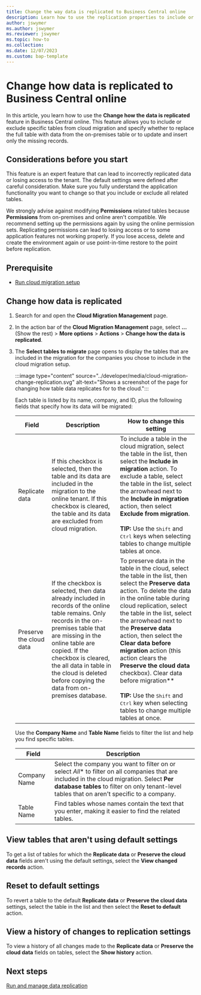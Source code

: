 ```yaml
---
title: Change the way data is replicated to Business Central online
description: Learn how to use the replication properties to include or exclude specific tables from cloud migration.
author: jswymer
ms.author: jswymer
ms.reviewer: jswymer
ms.topic: how-to 
ms.collection: 
ms.date: 12/07/2023
ms.custom: bap-template 
---
```


# Change how data is replicated to Business Central online


In this article, you learn how to use the **Change how the data is replicated** feature in Business Central online. This feature allows you to include or exclude specific tables from cloud migration and specify whether to replace the full table with data from the on-premises table or to update and insert only the missing records.

## Considerations before you start

This feature is an expert feature that can lead to incorrectly replicated data or losing access to the tenant. The default settings were defined after careful consideration. Make sure you fully understand the application functionality you want to change so that you include or exclude all related tables.

We strongly advise against modifying **Permissions** related tables because **Permissions** from on-premises and online aren't compatible. We recommend setting up the permissions again by using the online permission sets. Replicating permissions can lead to losing access or to some application features not working properly. If you lose access, delete and create the environment again or use point-in-time restore to the point before replication.

## Prerequisite

- [Run cloud migration setup](migration-setup.md)

## Change how data is replicated 

1. Search for and open the **Cloud Migration Management** page.
1. In the action bar of the **Cloud Migration Management** page, select **...** (Show the rest) >  **More options** > **Actions** > **Change how the data is replicated**.

1. The **Select tables to migrate** page opens to display the tables that are included in the migration for the companies you chose to include in the cloud migration setup.

   :::image type="content" source="../developer/media/cloud-migration-change-replication.svg" alt-text="Shows a screenshot of the page for changing how table data replicates for to the cloud.":::

   Each table is listed by its name, company, and ID, plus the following fields that specify how its data will be migrated: 
 
   |Field|Description|How to change this setting|
   |-|-|-|
   |Replicate data| If this checkbox is selected, then the table and its data are included in the migration to the online tenant. If this checkbox is cleared, the table and its data are excluded from cloud migration. |To include a table in the cloud migration, select the table in the list, then select the **Include in migration** action. To exclude a table, select the table in the list, select the arrowhead next to the **Include in migration** action, then select **Exclude from migration**. <br><br>**TIP:** Use the <kbd>Shift</kbd> and <kbd>Ctrl</kbd> keys when selecting tables to change multiple tables at once.
   |Preserve the cloud data|If the checkbox is selected, then data already included in records of the online table remains. Only records in the on-premises table that are missing in the online table are copied. If the checkbox is cleared, the all data in table in the cloud is deleted before copying the data from on-premises database.|To preserve data in the table in the cloud, select the table in the list, then select the **Preserve data** action. To delete the data in the online table during cloud replication, select the table in the list, select the arrowhead next to the **Preserve data** action, then select the **Clear data before migration** action (this action clears the **Preserve the cloud data** checkbox). Clear data before migration**<br><br>**TIP:** Use the <kbd>Shift</kbd> and <kbd>Ctrl</kbd> key when selecting tables to change multiple tables at once.|

   Use the **Company Name** and **Table Name** fields to filter the list and help you find specific tables.

   |Field|Description|
   |-|-|
   |Company Name|Select the company you want to filter on or select *All** to filter on all companies that are included in the cloud migration. Select **Per database tables** to filter on only tenant-level tables that on aren't specific to a company.|
   |Table Name|Find tables whose names contain the text that you enter, making it easier to find the related tables.|

## View tables that aren't using default settings

To get a list of tables for which the **Replicate data** or **Preserve the cloud data** fields aren't using the default settings, select the **View changed records** action.    

## Reset to default settings

To revert a table to the default **Replicate data** or **Preserve the cloud data** settings, select the table in the list and then select the **Reset to default** action. 

## View a history of changes to replication settings

To view a history of all changes made to the **Replicate data** or **Preserve the cloud data** fields on tables, select the **Show history** action. 

## Next steps

[Run and manage data replication](migrate-data-replication-run.md)  
